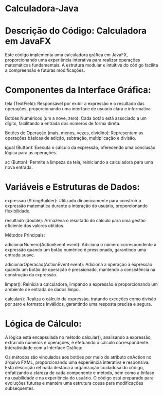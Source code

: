 # Calculadora-Java

# Descrição do Código: Calculadora em JavaFX

Este código implementa uma calculadora gráfica em JavaFX, proporcionando uma experiência interativa para realizar operações matemáticas fundamentais. A estrutura modular e intuitiva do código facilita a compreensão e futuras modificações.

# Componentes da Interface Gráfica:

tela (TextField): Responsável por exibir a expressão e o resultado das operações, proporcionando uma interface de usuário clara e informativa.

Botões Numéricos (um a nove, zero): Cada botão está associado a um dígito, facilitando a entrada dos números de forma direta.

Botões de Operação (mais, menos, vezes, dividido): Representam as operações básicas de adição, subtração, multiplicação e divisão.

igual (Button): Executa o cálculo da expressão, oferecendo uma conclusão lógica para as operações.

ac (Button): Permite a limpeza da tela, reiniciando a calculadora para uma nova entrada.

# Variáveis e Estruturas de Dados:

expressao (StringBuilder): Utilizado dinamicamente para construir a expressão matemática durante a interação do usuário, proporcionando flexibilidade.

resultado (double): Armazena o resultado do cálculo para uma gestão eficiente dos valores obtidos.

Métodos Principais:

adicionarNumero(ActionEvent event): Adiciona o número correspondente à expressão quando um botão numérico é pressionado, garantindo uma entrada suave.

adicionarOperacao(ActionEvent event): Adiciona a operação à expressão quando um botão de operação é pressionado, mantendo a consistência na construção da expressão.

limpar(): Reinicia a calculadora, limpando a expressão e proporcionando um ambiente de entrada de dados limpo.

calcular(): Realiza o cálculo da expressão, tratando exceções como divisão por zero e formatos inválidos, garantindo uma resposta precisa e segura.

# Lógica de Cálculo:

A lógica está encapsulada no método calcular(), analisando a expressão, extraindo números e operações, e efetuando o cálculo correspondente.
Interatividade com a Interface Gráfica:

Os métodos são vinculados aos botões por meio do atributo onAction no arquivo FXML, proporcionando uma experiência interativa e responsiva.
Esta descrição refinada destaca a organização cuidadosa do código, enfatizando a clareza de cada componente e método, bem como a ênfase na usabilidade e na experiência do usuário. O código está preparado para evoluções futuras e mantém uma estrutura coesa para modificações subsequentes.
